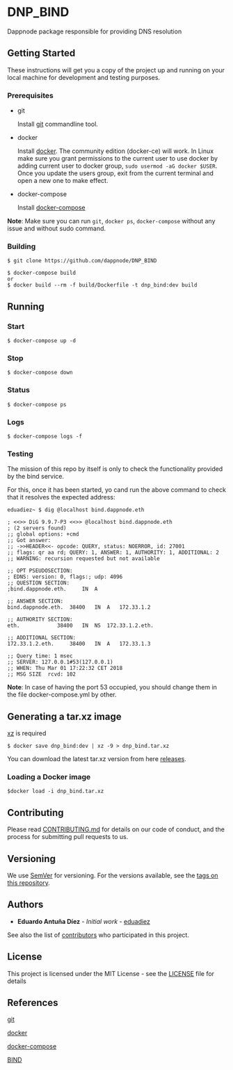 # DNP_BIND

Dappnode package responsible for providing DNS resolution

## Getting Started

These instructions will get you a copy of the project up and running on your local machine for development and testing purposes.

### Prerequisites

- git

   Install [git](https://git-scm.com/book/en/v2/Getting-Started-Installing-Git) commandline tool.

- docker

   Install [docker](https://docs.docker.com/engine/installation). The community edition (docker-ce) will work. In Linux make sure you grant permissions to the current user to use docker by adding current user to docker group, `sudo usermod -aG docker $USER`. Once you update the users group, exit from the current terminal and open a new one to make effect.

- docker-compose

   Install [docker-compose](https://docs.docker.com/compose/install)
   
**Note**: Make sure you can run `git`, `docker ps`, `docker-compose` without any issue and without sudo command.

### Building

```
$ git clone https://github.com/dappnode/DNP_BIND
```

```
$ docker-compose build
or 
$ docker build --rm -f build/Dockerfile -t dnp_bind:dev build 
```

## Running

### Start
```
$ docker-compose up -d
```
### Stop
```
$ docker-compose down
```
### Status
```
$ docker-compose ps
```
### Logs
```
$ docker-compose logs -f
```

### Testing

The mission of this repo by itself is only to check the functionality provided by the bind service.

For this, once it has been started, yo cand run the above command to check that it resolves the expected address:

```
eduadiez~ $ dig @localhost bind.dappnode.eth

; <<>> DiG 9.9.7-P3 <<>> @localhost bind.dappnode.eth
; (2 servers found)
;; global options: +cmd
;; Got answer:
;; ->>HEADER<<- opcode: QUERY, status: NOERROR, id: 27001
;; flags: qr aa rd; QUERY: 1, ANSWER: 1, AUTHORITY: 1, ADDITIONAL: 2
;; WARNING: recursion requested but not available

;; OPT PSEUDOSECTION:
; EDNS: version: 0, flags:; udp: 4096
;; QUESTION SECTION:
;bind.dappnode.eth.		IN	A

;; ANSWER SECTION:
bind.dappnode.eth.	38400	IN	A	172.33.1.2

;; AUTHORITY SECTION:
eth.			38400	IN	NS	172.33.1.2.eth.

;; ADDITIONAL SECTION:
172.33.1.2.eth.		38400	IN	A	172.33.1.3

;; Query time: 1 msec
;; SERVER: 127.0.0.1#53(127.0.0.1)
;; WHEN: Thu Mar 01 17:22:32 CET 2018
;; MSG SIZE  rcvd: 102
```

**Note**: In case of having the port 53 occupied, you should change them in the file docker-compose.yml by other.

## Generating a tar.xz image

[xz](https://tukaani.org/xz/) is required 

```
$ docker save dnp_bind:dev | xz -9 > dnp_bind.tar.xz
```

You can download the latest tar.xz version from here [releases](https://github.com/dappnode/DNP_BIND/releases).

### Loading a Docker image

```
$docker load -i dnp_bind.tar.xz
```

## Contributing

Please read [CONTRIBUTING.md](https://github.com/dappnode) for details on our code of conduct, and the process for submitting pull requests to us.

## Versioning

We use [SemVer](http://semver.org/) for versioning. For the versions available, see the [tags on this repository](https://github.com/dappnode/DNP_BIND/tags). 

## Authors

* **Eduardo Antuña Díez** - *Initial work* - [eduadiez](https://github.com/eduadiez)

See also the list of [contributors](https://github.com/dappnode/DNP_BIND/contributors) who participated in this project.

## License

This project is licensed under the MIT License - see the [LICENSE](LICENSE) file for details

## References

[git](https://git-scm.com/)

[docker](https://www.docker.com/)

[docker-compose](https://docs.docker.com/compose/)

[BIND](https://www.isc.org/downloads/bind/)